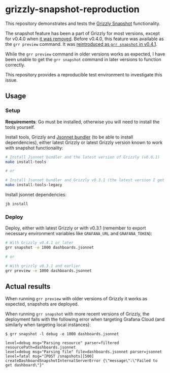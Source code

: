 # grizzly-snapshot-reproduction

This repository demonstrates and tests the [Grizzly Snapshot](https://grafana.github.io/grizzly/workflows/#grr-snapshot) functionality.

The snapshot feature has been a part of Grizzly for most versions, except for v0.4.0 when [it was removed](https://github.com/grafana/grizzly/pull/349).
Before v0.4.0, this feature was available as the `grr preview` command. It was [reintroduced as `grr snapshot` in v0.4.1](https://github.com/grafana/grizzly/pull/391).

While the `grr preview` command in older versions works as expected, I have been unable to get the `grr snapshot` command in later versions to function correctly.

This repository provides a reproducible test environment to investigate this issue.

## Usage

### Setup

**Requirements**: Go must be installed, otherwise you will need to install the tools yourself.

Install tools, Grizzly and [Jsonnet bundler](https://github.com/jsonnet-bundler/jsonnet-bundler) (to be able to install dependencies), either latest Grizzly or latest Grizzly version known to work with snapshot functionality:

```bash
# Install Jsonnet bundler and the latest version of Grizzly (v0.6.1)
make install-tools

# or

# Install Jsonnet bundler and Grizzly v0.3.1 (the latest version I get to work)
make install-tools-legacy
```

Install jsonnet dependencies:

```bash
jb install
```

### Deploy

Deploy, either with latest Grizzly or with v0.3.1 (remember to export necessary environment variables like `GRAFANA_URL` and `GRAFANA_TOKEN`):

```bash
# With Grizzly v0.4.1 or later
grr snapshot -e 1000 dashboards.jsonnet

# or

# With grizzly v0.3.1 and earlier
grr preview -e 1000 dashboards.jsonnet
```

## Actual results

When running `grr preview` with older versions of Grizzly it works as expected, snapshots are deployed.

When running `grr snapshot` with more recent versions of Grizzly, the deployment fails with the following error when targeting Grafana Cloud (and similarly when targeting local instances):

```
$ grr snapshot -l debug -e 1000 dashboards.jsonnet

level=debug msg="Parsing resource" parser=filtered resourcePath=dashboards.jsonnet
level=debug msg="Parsing file" file=dashboards.jsonnet parser=jsonnet
level=fatal msg="[POST /snapshots][500] createDashboardSnapshotInternalServerError {\"message\":\"Failed to get dashboard\"}"
```
